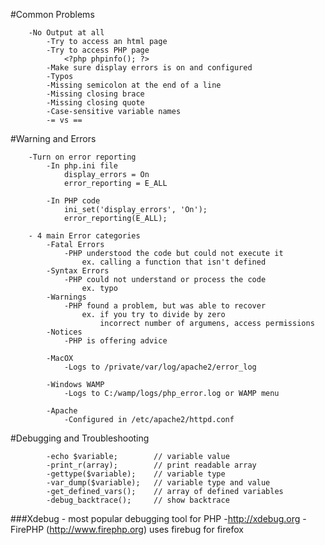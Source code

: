 #Common Problems
	
		-No Output at all
			-Try to access an html page
			-Try to access PHP page
				<?php phpinfo(); ?>
			-Make sure display errors is on and configured
			-Typos
			-Missing semicolon at the end of a line
			-Missing closing brace
			-Missing closing quote
			-Case-sensitive variable names
			-= vs ==


#Warning and Errors

		-Turn on error reporting
			-In php.ini file
				display_errors = On
				error_reporting = E_ALL

			-In PHP code
				ini_set('display_errors', 'On');
				error_reporting(E_ALL);

		- 4 main Error categories
			-Fatal Errors
				-PHP understood the code but could not execute it
					ex. calling a function that isn't defined
			-Syntax Errors
				-PHP could not understand or process the code
					ex. typo
			-Warnings
				-PHP found a problem, but was able to recover
					ex. if you try to divide by zero
						incorrect number of argumens, access permissions
			-Notices
				-PHP is offering advice

			-MacOX
				-Logs to /private/var/log/apache2/error_log

			-Windows WAMP
				-Logs to C:/wamp/logs/php_error.log	or WAMP menu

			-Apache
				-Configured in /etc/apache2/httpd.conf



#Debugging and Troubleshooting

			-echo $variable;		// variable value
			-print_r(array);		// print readable array
			-gettype($variable);	// variable type
			-var_dump($variable);	// variable type and value
			-get_defined_vars();	// array of defined variables
			-debug_backtrace();		// show backtrace

###Xdebug - most popular debugging tool for PHP
		  -http://xdebug.org
		  -FirePHP (http://www.firephp.org) uses firebug  for firefox	

